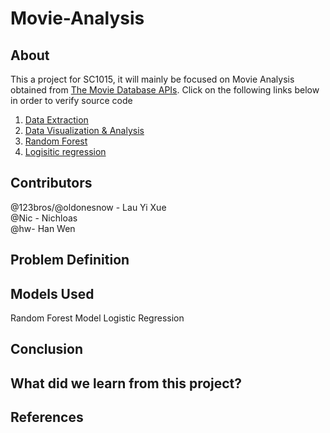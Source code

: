 # Movie-Analysis

## About
This a project for SC1015, it will mainly be focused on Movie Analysis obtained from [The Movie Database APIs](https://developers.themoviedb.org/3/getting-started/introduction). Click on the following links below in order to verify source code
1. [Data Extraction](https://github.com/123bros/Movie-Analysis/blob/main/data-extraction-v2.ipynb)
2. [Data Visualization & Analysis](https://github.com/123bros/Movie-Analysis/blob/main/Untitled1.ipynb)
3. [Random Forest]()
4. [Logisitic regression](https://github.com/123bros/Movie-Analysis/blob/main/Logistical_regression-checkpoint.ipynb)

## Contributors
@123bros/@oldonesnow - Lau Yi Xue  
@Nic - Nichloas  
@hw- Han Wen

## Problem Definition

## Models Used
Random Forest Model
Logistic Regression

## Conclusion

## What did we learn from this project?

## References

